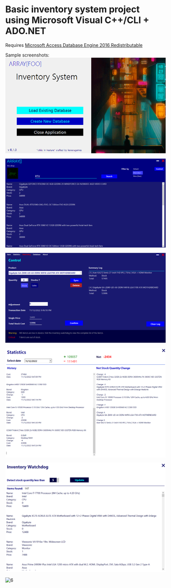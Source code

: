 # Basic inventory system project using Microsoft Visual C++/CLI + ADO.NET
Requires [Microsoft Access Database Engine 2016 Redistributable](https://www.microsoft.com/en-us/download/details.aspx?id=54920)

Sample screenshots: 
![1](Screenshots/1.png)


![2](Screenshots/2.png)


![3](Screenshots/3.png)


![4](Screenshots/4.png)


![5](Screenshots/5.png)


![6](Screenshots/6.png)

